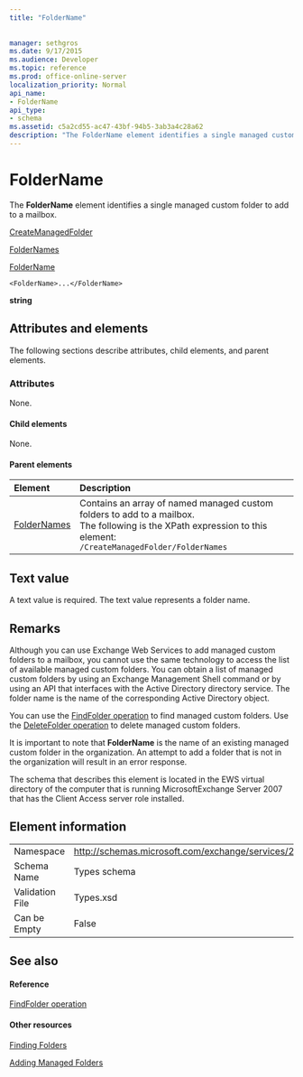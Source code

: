 ```yaml
---
title: "FolderName"
 
 
manager: sethgros
ms.date: 9/17/2015
ms.audience: Developer
ms.topic: reference
ms.prod: office-online-server
localization_priority: Normal
api_name:
- FolderName
api_type:
- schema
ms.assetid: c5a2cd55-ac47-43bf-94b5-3ab3a4c28a62
description: "The FolderName element identifies a single managed custom folder to add to a mailbox."
---
```


# FolderName

The **FolderName** element identifies a single managed custom folder to add to a mailbox. 
  
[CreateManagedFolder](createmanagedfolder.md)
  
[FolderNames](foldernames.md)
  
[FolderName](foldername.md)
  
```
<FolderName>...</FolderName>
```

 **string**
## Attributes and elements

The following sections describe attributes, child elements, and parent elements.
  
### Attributes

None.
  
#### Child elements

None.
  
#### Parent elements

|**Element**|**Description**|
|:-----|:-----|
|[FolderNames](foldernames.md) <br/> |Contains an array of named managed custom folders to add to a mailbox.  <br/> The following is the XPath expression to this element:  <br/>  `/CreateManagedFolder/FolderNames` <br/> |
   
## Text value

A text value is required. The text value represents a folder name.
  
## Remarks

Although you can use Exchange Web Services to add managed custom folders to a mailbox, you cannot use the same technology to access the list of available managed custom folders. You can obtain a list of managed custom folders by using an Exchange Management Shell command or by using an API that interfaces with the Active Directory directory service. The folder name is the name of the corresponding Active Directory object.
  
You can use the [FindFolder operation](findfolder-operation.md) to find managed custom folders. Use the [DeleteFolder operation](deletefolder-operation.md) to delete managed custom folders. 
  
It is important to note that **FolderName** is the name of an existing managed custom folder in the organization. An attempt to add a folder that is not in the organization will result in an error response. 
  
The schema that describes this element is located in the EWS virtual directory of the computer that is running MicrosoftExchange Server 2007 that has the Client Access server role installed.
  
## Element information

|||
|:-----|:-----|
|Namespace  <br/> |http://schemas.microsoft.com/exchange/services/2006/types  <br/> |
|Schema Name  <br/> |Types schema  <br/> |
|Validation File  <br/> |Types.xsd  <br/> |
|Can be Empty  <br/> |False  <br/> |
   
## See also

#### Reference

[FindFolder operation](findfolder-operation.md)
#### Other resources

[Finding Folders](http://msdn.microsoft.com/library/9124d868-017a-43f0-b915-5c0082cacec9%28Office.15%29.aspx)
  
[Adding Managed Folders](http://msdn.microsoft.com/library/846658c6-7043-40fb-8439-19f97c2a967f%28Office.15%29.aspx)

